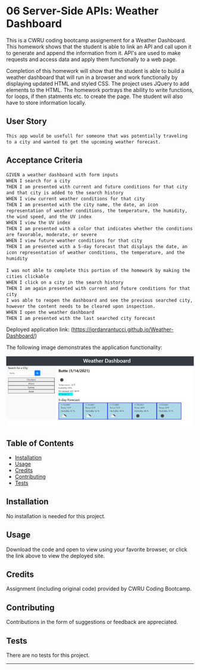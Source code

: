 # 06 Server-Side APIs: Weather Dashboard

This is a CWRU coding bootcamp assignement for a Weather Dashboard.  This homework shows that the student is able to link an API and call upon it to generate and append the information from it.  API's are used to make requests and access data and apply them functionally to a web page.  

Completion of this homework will show that the student is able to build a weather dashboard that will run in a browser and work functionally by displaying updated HTML and styled CSS.  The project uses JQuery to add elements to the HTML.  The homework portrays the ability to write functions, for loops, if then statments etc. to create the page.  The student will also have to store information locally.

## User Story

```
This app would be usefull for someone that was potentially traveling to a city and wanted to get the upcoming weather forecast.
```

## Acceptance Criteria

```
GIVEN a weather dashboard with form inputs
WHEN I search for a city
THEN I am presented with current and future conditions for that city and that city is added to the search history
WHEN I view current weather conditions for that city
THEN I am presented with the city name, the date, an icon representation of weather conditions, the temperature, the humidity, the wind speed, and the UV index
WHEN I view the UV index
THEN I am presented with a color that indicates whether the conditions are favorable, moderate, or severe
WHEN I view future weather conditions for that city
THEN I am presented with a 5-day forecast that displays the date, an icon representation of weather conditions, the temperature, and the humidity

I was not able to complete this portion of the homework by making the cities clickable
WHEN I click on a city in the search history
THEN I am again presented with current and future conditions for that city
I was able to reopen the dashboard and see the previous searched city, however the content needs to be cleared upon inspection.
WHEN I open the weather dashboard
THEN I am presented with the last searched city forecast
```

Deployed application link: (https://jordanrantucci.github.io/Weather-Dashboard/)

The following image demonstrates the application functionality:

![weather dashboard demo](./Assets/Butte.jpg)


## Table of Contents

* [Installation](#installation)
* [Usage](#usage)
* [Credits](#credits)
* [Contributing](#contributing)
* [Tests](#tests)


## Installation

No installation is needed for this project.


## Usage 

Download the code and open to view using your favorite browser, or click the link above to view the deployed site.


## Credits

Assignment (including original code) provided by CWRU Coding Bootcamp.


## Contributing

Contributions in the form of suggestions or feedback are appreciated.


## Tests

There are no tests for this project.

---
